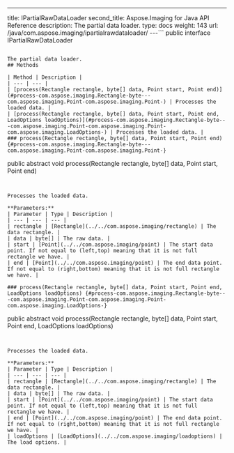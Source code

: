 ---
title: IPartialRawDataLoader
second_title: Aspose.Imaging for Java API Reference
description: The partial data loader.
type: docs
weight: 143
url: /java/com.aspose.imaging/ipartialrawdataloader/
---```
public interface IPartialRawDataLoader
```

The partial data loader.
## Methods

| Method | Description |
| --- | --- |
| [process(Rectangle rectangle, byte[] data, Point start, Point end)](#process-com.aspose.imaging.Rectangle-byte---com.aspose.imaging.Point-com.aspose.imaging.Point-) | Processes the loaded data. |
| [process(Rectangle rectangle, byte[] data, Point start, Point end, LoadOptions loadOptions)](#process-com.aspose.imaging.Rectangle-byte---com.aspose.imaging.Point-com.aspose.imaging.Point-com.aspose.imaging.LoadOptions-) | Processes the loaded data. |
### process(Rectangle rectangle, byte[] data, Point start, Point end) {#process-com.aspose.imaging.Rectangle-byte---com.aspose.imaging.Point-com.aspose.imaging.Point-}
```
public abstract void process(Rectangle rectangle, byte[] data, Point start, Point end)
```


Processes the loaded data.

**Parameters:**
| Parameter | Type | Description |
| --- | --- | --- |
| rectangle | [Rectangle](../../com.aspose.imaging/rectangle) | The data rectangle. |
| data | byte[] | The raw data. |
| start | [Point](../../com.aspose.imaging/point) | The start data point. If not equal to (left,top) meaning that it is not full rectangle we have. |
| end | [Point](../../com.aspose.imaging/point) | The end data point. If not equal to (right,bottom) meaning that it is not full rectangle we have. |

### process(Rectangle rectangle, byte[] data, Point start, Point end, LoadOptions loadOptions) {#process-com.aspose.imaging.Rectangle-byte---com.aspose.imaging.Point-com.aspose.imaging.Point-com.aspose.imaging.LoadOptions-}
```
public abstract void process(Rectangle rectangle, byte[] data, Point start, Point end, LoadOptions loadOptions)
```


Processes the loaded data.

**Parameters:**
| Parameter | Type | Description |
| --- | --- | --- |
| rectangle | [Rectangle](../../com.aspose.imaging/rectangle) | The data rectangle. |
| data | byte[] | The raw data. |
| start | [Point](../../com.aspose.imaging/point) | The start data point. If not equal to (left,top) meaning that it is not full rectangle we have. |
| end | [Point](../../com.aspose.imaging/point) | The end data point. If not equal to (right,bottom) meaning that it is not full rectangle we have. |
| loadOptions | [LoadOptions](../../com.aspose.imaging/loadoptions) | The load options. |

